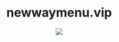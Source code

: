 <h1 align="center"> newwaymenu.vip </h1>
<p align="center">
<img loading="lazy" src="https://img.shields.io/badge/coding_cpp_since_2019-lol"/>
</p>
